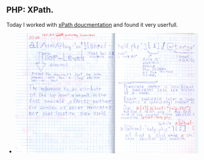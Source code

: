 ## PHP: XPath.

Today I worked with [xPath doucmentation](https://en.wikipedia.org/wiki/XPath) and found it very userfull.

- ![xpath predicates](xpath.png)
